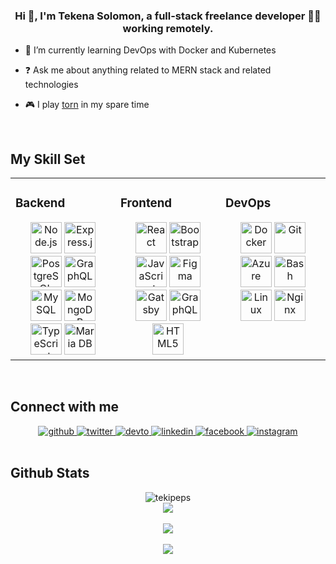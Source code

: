 
  

### <div align="center"> Hi 👋, I'm Tekena Solomon, a full-stack freelance developer 👨‍💻 working remotely.</div>  
  

- 🌱 I’m currently learning DevOps with Docker and Kubernetes  
  

- ❓ Ask me about anything related to MERN stack and related technologies  
  

-  🎮 I play [torn](https://www.torn.com/2175327) in my spare time  
  

<br/>  


## My Skill Set  
<table><tr><td valign="top" width="33%">



### Backend  
<div align="center">  
<img style={margin: "10px", height: "50px"} src="https://profilinator.rishav.dev/skills-assets/nodejs-original-wordmark.svg" alt="Node.js" height="50" />  
<img style={margin: "10px", height: "50px"} src="https://profilinator.rishav.dev/skills-assets/express-original-wordmark.svg" alt="Express.js" height="50" />  
<img style={margin: "10px", height: "50px"} src="https://profilinator.rishav.dev/skills-assets/postgresql-original-wordmark.svg" alt="PostgreSQL" height="50" />  
<img style={margin: "10px", height: "50px"} src="https://profilinator.rishav.dev/skills-assets/graphql.png" alt="GraphQL" height="50" />  
<img style={margin: "10px", height: "50px"} src="https://profilinator.rishav.dev/skills-assets/mysql-original-wordmark.svg" alt="MySQL" height="50" />  
<img style={margin: "10px", height: "50px"} src="https://profilinator.rishav.dev/skills-assets/mongodb-original-wordmark.svg" alt="MongoDB" height="50" />  
<img style={margin: "10px", height: "50px"} src="https://profilinator.rishav.dev/skills-assets/typescript-original.svg" alt="TypeScript" height="50" />  
<img style={margin: "10px", height: "50px"} src="https://profilinator.rishav.dev/skills-assets/mariadb.png" alt="Maria DB" height="50" />  
</div>

</td><td valign="top" width="33%">



### Frontend  
<div align="center">  
<img style={margin: "10px", height: "50px"} src="https://profilinator.rishav.dev/skills-assets/react-original-wordmark.svg" alt="React" height="50" />  
<img style={margin: "10px", height: "50px"} src="https://profilinator.rishav.dev/skills-assets/bootstrap-plain.svg" alt="Bootstrap" height="50" />  
<img style={margin: "10px", height: "50px"} src="https://profilinator.rishav.dev/skills-assets/javascript-original.svg" alt="JavaScript" height="50" />  
<img style={margin: "10px", height: "50px"} src="https://profilinator.rishav.dev/skills-assets/figma-icon.svg" alt="Figma" height="50" />  
<img style={margin: "10px", height: "50px"} src="https://profilinator.rishav.dev/skills-assets/gatsby.png" alt="Gatsby" height="50" />  
<img style={margin: "10px", height: "50px"} src="https://profilinator.rishav.dev/skills-assets/graphql.png" alt="GraphQL" height="50" />  
<img style={margin: "10px", height: "50px"} src="https://profilinator.rishav.dev/skills-assets/html5-original-wordmark.svg" alt="HTML5" height="50" />  
</div>

</td><td valign="top" width="33%">



### DevOps  
<div align="center">  
<img style={margin: "10px", height: "50px"} src="https://profilinator.rishav.dev/skills-assets/docker-original-wordmark.svg" alt="Docker" height="50" />  
<img style={margin: "10px", height: "50px"} src="https://profilinator.rishav.dev/skills-assets/git-scm-icon.svg" alt="Git" height="50" />  
<img style={margin: "10px", height: "50px"} src="https://profilinator.rishav.dev/skills-assets/microsoft_azure-icon.svg" alt="Azure" height="50" />  
<img style={margin: "10px", height: "50px"} src="https://profilinator.rishav.dev/skills-assets/gnu_bash-icon.svg" alt="Bash" height="50" />  
<img style={margin: "10px", height: "50px"} src="https://profilinator.rishav.dev/skills-assets/linux-original.svg" alt="Linux" height="50" />  
<img style={margin: "10px", height: "50px"} src="https://profilinator.rishav.dev/skills-assets/nginx-original.svg" alt="Nginx" height="50" />  
</div>

</td></tr></table>  

<br/>  


## Connect with me  
<div align="center">
<a href="https://github.com/Tekipeps" target="_blank">
<img src="https://img.shields.io/badge/github-%2324292e.svg?&style=for-the-badge&logo=github&logoColor=white" alt="github" style={margin-bottom: "5px"}/>
</a>
<a href="https://twitter.com/tekipeps" target="_blank">
<img src="https://img.shields.io/badge/twitter-%2300acee.svg?&style=for-the-badge&logo=twitter&logoColor=white" alt="twitter" style={margin-bottom: "5px"} />
</a>
<a href="https://dev.to/tekipeps" target="_blank">
<img src="https://img.shields.io/badge/dev.to-%2308090A.svg?&style=for-the-badge&logo=dev.to&logoColor=white" alt="devto" style={margin-bottom: "5px"} />
</a>
<a href="https://linkedin.com/in/tekipeps" target="_blank">
<img src="https://img.shields.io/badge/linkedin-%231E77B5.svg?&style=for-the-badge&logo=linkedin&logoColor=white" alt="linkedin" style={margin-bottom: "5px"} />
</a>
<a href="https://www.facebook.com/tekipeps" target="_blank">
<img src="https://img.shields.io/badge/facebook-%232E87FB.svg?&style=for-the-badge&logo=facebook&logoColor=white" alt="facebook" style={margin-bottom: "5px"} />
</a>
<a href="https://instagram.com/tekipeps" target="_blank">
<img src="https://img.shields.io/badge/instagram-%23000000.svg?&style=for-the-badge&logo=instagram&logoColor=white" alt="instagram" style={margin-bottom: "5px"} />
</a>  
</div>  
  

<br/>  


## Github Stats  
<div align="center"><img src="https://github-readme-stats.vercel.app/api/top-langs?username=tekipeps&show_icons=true&locale=en&layout=compact" alt="tekipeps" /></div>

<div align="center"><img src="https://github-readme-stats.vercel.app/api?username=tekipeps&show_icons=true&count_private=true&hide_border=true" align="center" /></div>  

<br/>  
 

<div align="center">
<img src="https://komarev.com/ghpvc/?username=tekipeps&&style=flat-square" align="center" />
</div>  
  

<br/>  

<div align="center">
            <a href="https://www.buymeacoffee.com/tekipeps" target="_blank" style={display: "inline-block"}>
                <img
                    src="https://img.shields.io/badge/Donate-Buy%20Me%20A%20Coffee-orange.svg?style=flat-square" 
                    align="center"
                />
            </a></div>
<br />
